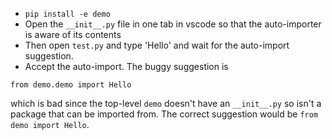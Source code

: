 * `pip install -e demo`
* Open the `__init__.py` file in one tab in vscode so that the auto-importer is aware of its contents
* Then open `test.py` and type 'Hello' and wait for the auto-import suggestion.
* Accept the auto-import. The buggy suggestion is
```
from demo.demo import Hello
```
which is bad since the top-level `demo` doesn't have an `__init__.py` so isn't a package that can be imported from. The correct suggestion would be `from demo import Hello`.